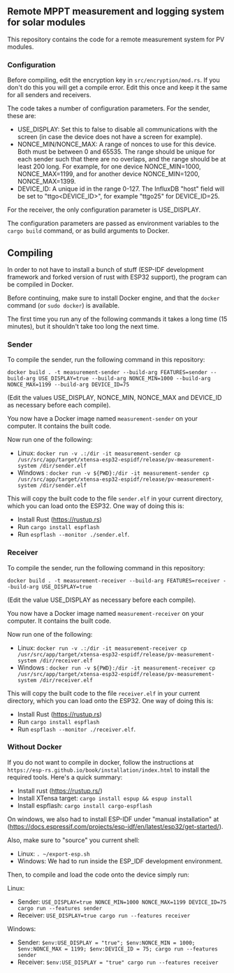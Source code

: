 ## Remote MPPT measurement and logging system for solar modules

This repository contains the code for a remote measurement system for PV modules.

### Configuration

Before compiling, edit the encryption key in `src/encryption/mod.rs`. If you don't do this you will get a compile error. Edit this once and keep it the same for all senders and receivers.

The code takes a number of configuration parameters. For the sender, these are:

- USE_DISPLAY: Set this to false to disable all communications with the screen (in case the device does not have a screen for example).
- NONCE_MIN/NONCE_MAX: A range of nonces to use for this device. Both must be between 0 and 65535. The range should be unique for each sender such that there are no overlaps, and the range should be at least 200 long. For example, for one device NONCE_MIN=1000, NONCE_MAX=1199, and for another device NONCE_MIN=1200, NONCE_MAX=1399.
- DEVICE_ID: A unique id in the range 0-127. The InfluxDB "host" field will be set to "ttgo<DEVICE_ID>", for example "ttgo25" for DEVICE_ID=25.

For the receiver, the only configuration parameter is USE_DISPLAY.

The configuration parameters are passed as environment variables to the `cargo build` command, or as build arguments to Docker.

## Compiling

In order to not have to install a bunch of stuff (ESP-IDF development framework and forked version of rust with ESP32 support), the program can be compiled in Docker.

Before continuing, make sure to install Docker engine, and that the `docker` command (or `sudo docker`) is available.

The first time you run any of the following commands it takes a long time (15 minutes), but it shouldn't take too long the next time.

### Sender

To compile the sender, run the following command in this repository:

`docker build . -t measurement-sender --build-arg FEATURES=sender --build-arg USE_DISPLAY=true --build-arg NONCE_MIN=1000 --build-arg NONCE_MAX=1199 --build-arg DEVICE_ID=75`

(Edit the values USE_DISPLAY, NONCE_MIN, NONCE_MAX and DEVICE_ID as necessary before each compile).

You now have a Docker image named `measurement-sender` on your computer. It contains the built code.

Now run one of the following:

- Linux: `docker run -v .:/dir -it measurement-sender cp /usr/src/app/target/xtensa-esp32-espidf/release/pv-measurement-system /dir/sender.elf`
- Windows : `docker run -v ${PWD}:/dir -it measurement-sender cp /usr/src/app/target/xtensa-esp32-espidf/release/pv-measurement-system /dir/sender.elf`

This will copy the built code to the file `sender.elf` in your current directory, which you can load onto the ESP32. One way of doing this is:

- Install Rust (https://rustup.rs)
- Run `cargo install espflash`
- Run `espflash --monitor ./sender.elf`.

### Receiver

To compile the sender, run the following command in this repository:

`docker build . -t measurement-receiver --build-arg FEATURES=receiver --build-arg USE_DISPLAY=true`

(Edit the value USE_DISPLAY as necessary before each compile).

You now have a Docker image named `measurement-receiver` on your computer. It contains the built code.

Now run one of the following:

- Linux: `docker run -v .:/dir -it measurement-receiver cp /usr/src/app/target/xtensa-esp32-espidf/release/pv-measurement-system /dir/receiver.elf`
- Windows : `docker run -v ${PWD}:/dir -it measurement-receiver cp /usr/src/app/target/xtensa-esp32-espidf/release/pv-measurement-system /dir/receiver.elf`

This will copy the built code to the file `receiver.elf` in your current directory, which you can load onto the ESP32. One way of doing this is:

- Install Rust (https://rustup.rs)
- Run `cargo install espflash`
- Run `espflash --monitor ./receiver.elf`.

### Without Docker

If you do not want to compile in docker, follow the instructions at `https://esp-rs.github.io/book/installation/index.html` to install the required tools. Here's a quick summary:

- Install rust (https://rustup.rs/)
- Install XTensa target: `cargo install espup && espup install`
- Install espflash: `cargo install cargo-espflash`

On windows, we also had to install ESP-IDF under "manual installation" at (https://docs.espressif.com/projects/esp-idf/en/latest/esp32/get-started/).

Also, make sure to "source" you current shell:

- Linux: `. ~/export-esp.sh`
- Windows: We had to run inside the ESP_IDF development environment.

Then, to compile and load the code onto the device simply run:

Linux:

- Sender: `USE_DISPLAY=true NONCE_MIN=1000 NONCE_MAX=1199 DEVICE_ID=75 cargo run --features sender`
- Receiver: `USE_DISPLAY=true cargo run --features receiver`

Windows:

- Sender: `$env:USE_DISPLAY = "true"; $env:NONCE_MIN = 1000; $env:NONCE_MAX = 1199; $env:DEVICE_ID = 75; cargo run --features sender`
- Receiver: `$env:USE_DISPLAY = "true" cargo run --features receiver`